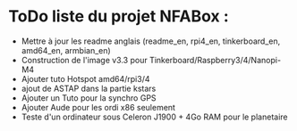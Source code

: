 # ToDo liste du projet NFABox :

- Mettre à jour les readme anglais (readme_en, rpi4_en, tinkerboard_en, amd64_en, armbian_en)
- Construction de l'image v3.3 pour Tinkerboard/Raspberry3/4/Nanopi-M4
- Ajouter tuto Hotspot amd64/rpi3/4
- ajout de ASTAP dans la partie kstars
- Ajouter un Tuto pour la synchro GPS
- Ajouter Aude pour les ordi x86 seulement
- Teste d'un ordinateur sous Celeron J1900 + 4Go RAM pour le planetaire

